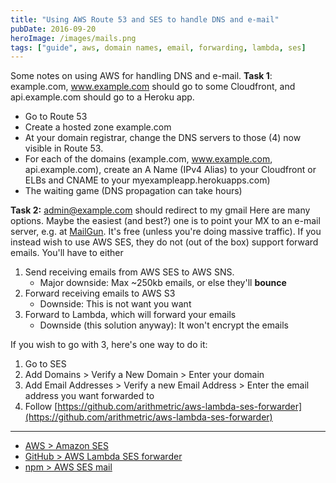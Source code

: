```yaml
---
title: "Using AWS Route 53 and SES to handle DNS and e-mail"
pubDate: 2016-09-20
heroImage: /images/mails.png
tags: ["guide", aws, domain names, email, forwarding, lambda, ses]
---
```


Some notes on using AWS for handling DNS and e-mail. **Task 1**: example.com, www.example.com should go to some Cloudfront, and api.example.com should go to a Heroku app.

- Go to Route 53
- Create a hosted zone example.com
- At your domain registrar, change the DNS servers to those (4) now visible in Route 53.
- For each of the domains (example.com, www.example.com, api.example.com), create an A Name (IPv4 Alias) to your Cloudfront or ELBs and CNAME to your myexampleapp.herokuapps.com)
- The waiting game (DNS propagation can take hours)

**Task 2:** admin@example.com should redirect to my gmail Here are many options. Maybe the easiest (and best?) one is to point your MX to an e-mail server, e.g. at [MailGun](http://www.mailgun.com/). It's free (unless you're doing massive traffic). If you instead wish to use AWS SES, they do not (out of the box) support forward emails. You'll have to either

1.  Send receiving emails from AWS SES to AWS SNS.
    - Major downside: Max ~250kb emails, or else they'll **bounce**
2.  Forward receiving emails to AWS S3
    - Downside: This is not want you want
3.  Forward to Lambda, which will forward your emails
    - Downside (this solution anyway): It won't encrypt the emails

If you wish to go with 3, here's one way to do it:

1.  Go to SES
2.  Add Domains > Verify a New Domain > Enter your domain
3.  Add Email Addresses > Verify a new Email Address > Enter the email address you want forwarded to
4.  Follow [https://github.com/arithmetric/aws-lambda-ses-forwarder](https://github.com/arithmetric/aws-lambda-ses-forwarder)

---

- [AWS > Amazon SES](https://aws.amazon.com/ses/)
- [GitHub > AWS Lambda SES forwarder](https://github.com/arithmetric/aws-lambda-ses-forwarder)
- [npm > AWS SES mail](https://www.npmjs.com/package/aws-ses-mail)
